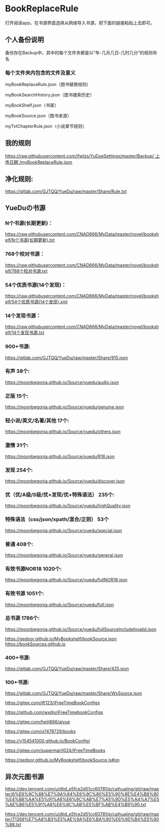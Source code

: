 # BookReplaceRule

打开阅读app，在书源界面选择从网络导入书源，把下面的链接粘贴上去即可。

## 个人备份说明

备份存在Backup中，其中的每个文件夹都是以“年-几月几日-几时几分”的规则命名

### 每个文件夹内包含的文件及意义

myBookReplaceRule.json（图书替换规则）

myBookSearchHistory.json（图书搜索历史）

myBookShelf.json（书架）

myBookSource.json（图书来源）

myTxtChapterRule.json（小说章节规则）


## 我的规则
https://raw.githubusercontent.com/ifwlzs/YuDueSettings/master/Backup/`上传日期`/myBookReplaceRule.json

## 净化规则:

https://gitlab.com/GJTQQ/YueDu/raw/master/Share/Rule.txt


## YueDuの书源

### N个书源(长期更新)：
https://raw.githubusercontent.com/CNAD666/MyData/master/novel/bookshelf/N个书源(长期更新).txt

### 768个校对书源：
https://raw.githubusercontent.com/CNAD666/MyData/master/novel/bookshelf/768个校对书源.txt

### 54个优质书源(14个发现)：
https://raw.githubusercontent.com/CNAD666/MyData/master/novel/bookshelf/54个优质书源(14个发现).xml

### 14个发现书源：
https://raw.githubusercontent.com/CNAD666/MyData/master/novel/bookshelf/14个发现书源.txt

### 900+书源:

https://gitlab.com/GJTQQ/YueDu/raw/master/Share/915.json

### 有声 38个: 

https://moonbegonia.github.io/Source/yuedu/audio.json

### 正版 15个:

https://moonbegonia.github.io/Source/yuedu/genuine.json

### 轻小说/英文/名著/其他 17个:

https://moonbegonia.github.io/Source/yuedu/others.json

### 激情 31个:

https://moonbegonia.github.io/Source/yuedu/R18.json

### 发现 254个:

https://moonbegonia.github.io/Source/yuedu/discover.json

### 优（优/A级/S级/优+发现/优+特殊语法） 235个: 

https://moonbegonia.github.io/Source/yuedu/highQuality.json

### 特殊语法（css/json/xpath/混合/正则） 53个

https://moonbegonia.github.io/Source/yuedu/special.json

### 普通 408个:

https://moonbegonia.github.io/Source/yuedu/general.json

### 有效书源NOR18 1020个:

https://moonbegonia.github.io/Source/yuedu/fullNOR18.json

### 有效书源 1051个:

https://moonbegonia.github.io/Source/yuedu/full.json

### 总书源 1786个:

https://moonbegonia.github.io/Source/yuedu/fullSourceIncludeInvalid.json

https://gedoor.github.io/MyBookshelf/bookSource.json https://bookSources.github.io

### 400+书源:

https://gitlab.com/GJTQQ/YueDu/raw/master/Share/425.json

### 100+书源: 

https://gitlab.com/GJTQQ/YueDu/raw/master/Share/WxSource.json

https://gitee.com/ift123/iFreeTimeBookConfigs

https://github.com/wxdjs/iFreeTimebookConfigs

https://gitee.com/heiji666/aiyue

https://gitee.com/q7478729/books

https://y154541000.github.io/BookConfig/

https://gitee.com/superman1024/iFreeTimeBooks

https://gedoor.github.io/MyBookshelf/bookSource.js#on


## 异次元图书源

https://dev.tencent.com/u/dtid_e5fce2d51cc60781/p/caihuajing/git/raw/master/6%E6%9C%88%E7%9A%84%E6%9C%80%E5%90%8E%E4%B8%80%E4%B8%AA%E5%91%A8%E6%9C%AB%E7%A5%9D%E5%A4%A7%E5%AE%B6%E5%91%A8%E6%9C%AB%E5%BF%AB%E4%B9%90.txt

https://dev.tencent.com/u/dtid_e5fce2d51cc60781/p/caihuajing/git/raw/master/7.1269%E7%A8%B3%E5%AE%9A%E6%BA%90%E6%95%B4%E5%90%88.txt









